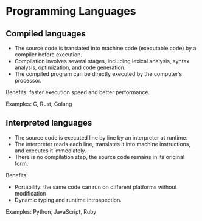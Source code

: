 # Programming Languages

## Compiled languages

- The source code is translated into machine code (executable code) by a compiler before execution.
- Compilation involves several stages, including lexical analysis, syntax analysis, optimization, and code generation.
- The compiled program can be directly executed by the computer’s processor.

Benefits: faster execution speed and better performance.

Examples: C, Rust, Golang


## Interpreted languages

- The source code is executed line by line by an interpreter at runtime.
- The interpreter reads each line, translates it into machine instructions, and executes it immediately.
- There is no compilation step, the source code remains in its original form.

Benefits:
- Portability: the same code can run on different platforms without modification
- Dynamic typing and runtime introspection.

Examples: Python, JavaScript, Ruby